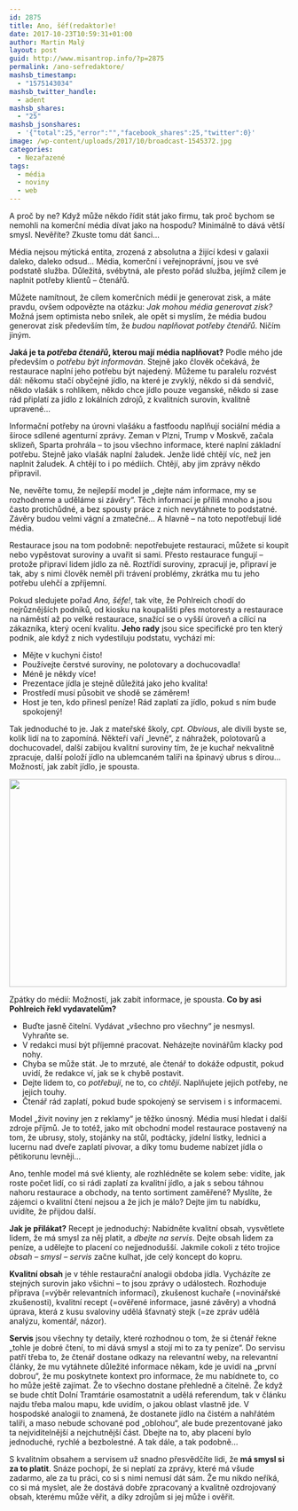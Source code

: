 ```yaml
---
id: 2875
title: Ano, šéf(redaktor)e!
date: 2017-10-23T10:59:31+01:00
author: Martin Malý
layout: post
guid: http://www.misantrop.info/?p=2875
permalink: /ano-sefredaktore/
mashsb_timestamp:
  - "1575143034"
mashsb_twitter_handle:
  - adent
mashsb_shares:
  - "25"
mashsb_jsonshares:
  - '{"total":25,"error":"","facebook_shares":25,"twitter":0}'
image: /wp-content/uploads/2017/10/broadcast-1545372.jpg
categories:
  - Nezařazené
tags:
  - média
  - noviny
  - web
---
```

A proč by ne? Když může někdo řídit stát jako firmu, tak proč bychom se nemohli na komerční média dívat jako na hospodu? Minimálně to dává větší smysl. Nevěříte? Zkuste tomu dát šanci&#8230;

<!--more-->

Média nejsou mýtická entita, zrozená z absolutna a žijící kdesi v galaxii daleko, daleko odsud&#8230; Média, komerční i veřejnoprávní, jsou ve své podstatě služba. Důležitá, svébytná, ale přesto pořád služba, jejímž cílem je naplnit potřeby klientů &#8211; čtenářů.

Můžete namítnout, že cílem komerčních médií je generovat zisk, a máte pravdu, ovšem odpovězte na otázku: _Jak mohou média generovat zisk?_ Možná jsem optimista nebo snílek, ale opět si myslím, že média budou generovat zisk především tím, že _budou naplňovat potřeby čtenářů_. Ničím jiným.

**Jaká je ta _potřeba čtenářů_, kterou mají média naplňovat?** Podle mého jde především o _potřebu být informován_. Stejně jako člověk očekává, že restaurace naplní jeho potřebu být najedený. Můžeme tu paralelu rozvést dál: někomu stačí obyčejné jídlo, na které je zvyklý, někdo si dá sendvič, někdo vlašák s rohlíkem, někdo chce jídlo pouze veganské, někdo si zase rád připlatí za jídlo z lokálních zdrojů, z kvalitních surovin, kvalitně upravené&#8230;

Informační potřeby na úrovni vlašáku a fastfoodu naplňují sociální média a široce sdílené agenturní zprávy. Zeman v Plzni, Trump v Moskvě, začala sklizeň, Sparta prohrála &#8211; to jsou všechno informace, které naplní základní potřebu. Stejně jako vlašák naplní žaludek. Jenže lidé chtějí víc, než jen naplnit žaludek. A chtějí to i po médiích. Chtějí, aby jim zprávy někdo připravil.

Ne, nevěřte tomu, že nejlepší model je &#8222;dejte nám informace, my se rozhodneme a uděláme si závěry&#8220;. Těch informací je příliš mnoho a jsou často protichůdné, a bez spousty práce z nich nevytáhnete to podstatné. Závěry budou velmi vágní a zmatečné&#8230; A hlavně &#8211; na toto nepotřebují lidé média.

Restaurace jsou na tom podobně: nepotřebujete restauraci, můžete si koupit nebo vypěstovat suroviny a uvařit si sami. Přesto restaurace fungují &#8211; protože připraví lidem jídlo za ně. Roztřídí suroviny, zpracují je, připraví je tak, aby s nimi člověk neměl při trávení problémy, zkrátka mu tu jeho potřebu ulehčí a zpříjemní.

Pokud sledujete pořad _Ano, šéfe!_, tak víte, že Pohlreich chodí do nejrůznějších podniků, od kiosku na koupališti přes motoresty a restaurace na náměstí až po velké restaurace, snažící se o vyšší úroveň a cílící na zákazníka, který ocení kvalitu. **Jeho rady** jsou sice specifické pro ten který podnik, ale když z nich vydestiluju podstatu, vychází mi:

  * Mějte v kuchyni čisto!
  * Používejte čerstvé suroviny, ne polotovary a dochucovadla!
  * Méně je někdy více!
  * Prezentace jídla je stejně důležitá jako jeho kvalita!
  * Prostředí musí působit ve shodě se záměrem!
  * Host je ten, kdo přinesl peníze! Rád zaplatí za jídlo, pokud s ním bude spokojený!

Tak jednoduché to je. Jak z mateřské školy, _cpt. Obvious_, ale divili byste se, kolik lidí na to zapomíná. Někteří vaří &#8222;levně&#8220;, z náhražek, polotovarů a dochucovadel, další zabijou kvalitní suroviny tím, že je kuchař nekvalitně zpracuje, další položí jídlo na ublemcaném talíři na špinavý ubrus s dírou&#8230; Možností, jak zabít jídlo, je spousta.

<img class="aligncenter size-medium wp-image-2877" src="http://www.misantrop.info/wp-content/uploads/2017/10/columbian-restaurant-1470715-500x375.jpg" alt="" width="500" height="375" srcset="https://www.misantrop.info/wp-content/uploads/2017/10/columbian-restaurant-1470715-500x375.jpg 500w, https://www.misantrop.info/wp-content/uploads/2017/10/columbian-restaurant-1470715-200x150.jpg 200w, https://www.misantrop.info/wp-content/uploads/2017/10/columbian-restaurant-1470715-768x576.jpg 768w, https://www.misantrop.info/wp-content/uploads/2017/10/columbian-restaurant-1470715-1024x768.jpg 1024w, https://www.misantrop.info/wp-content/uploads/2017/10/columbian-restaurant-1470715.jpg 1600w" sizes="(max-width: 500px) 100vw, 500px" /> 

Zpátky do médií: Možností, jak zabít informace, je spousta. **Co by asi Pohlreich řekl vydavatelům?**

  * Buďte jasně čitelní. Vydávat &#8222;všechno pro všechny&#8220; je nesmysl. Vyhraňte se.
  * V redakci musí být příjemné pracovat. Neházejte novinářům klacky pod nohy.
  * Chyba se může stát. Je to mrzuté, ale čtenář to dokáže odpustit, pokud uvidí, že redakce ví, jak se k chybě postavit.
  * Dejte lidem to, co _potřebují_, ne to, co _chtějí_. Naplňujete jejich potřeby, ne jejich touhy.
  * Čtenář rád zaplatí, pokud bude spokojený se servisem i s informacemi.

Model &#8222;živit noviny jen z reklamy&#8220; je těžko únosný. Média musí hledat i další zdroje příjmů. Je to totéž, jako mít obchodní model restaurace postavený na tom, že ubrusy, stoly, stojánky na stůl, podtácky, jídelní lístky, lednici a lucernu nad dveře zaplatí pivovar, a díky tomu budeme nabízet jídla o pětikorunu levněji&#8230;

Ano, tenhle model má své klienty, ale rozhlédněte se kolem sebe: vidíte, jak roste počet lidí, co si rádi zaplatí za kvalitní jídlo, a jak s sebou táhnou nahoru restaurace a obchody, na tento sortiment zaměřené? Myslíte, že zájemci o kvalitní čtení nejsou a že jich je málo? Dejte jim tu nabídku, uvidíte, že přijdou další.

**Jak je přilákat?** Recept je jednoduchý: Nabídněte kvalitní obsah, vysvětlete lidem, že má smysl za něj platit, a _dbejte na servis_. Dejte obsah lidem za peníze, a udělejte to placení co nejjednodušší. Jakmile cokoli z této trojice _obsah &#8211; smysl &#8211; servis_ začne kulhat, jde celý koncept do kopru.

**Kvalitní obsah** je v téhle restaurační analogii obdoba jídla. Vycházíte ze stejných surovin jako všichni &#8211; to jsou zprávy o událostech. Rozhoduje příprava (=výběr relevantních informací), zkušenost kuchaře (=novinářské zkušenosti), kvalitní recept (=ověřené informace, jasné závěry) a vhodná úprava, která z kusu svaloviny udělá šťavnatý stejk (=ze zpráv udělá analýzu, komentář, názor).

**Servis** jsou všechny ty detaily, které rozhodnou o tom, že si čtenář řekne &#8222;tohle je dobré čtení, to mi dává smysl a stojí mi to za ty peníze&#8220;. Do servisu patří třeba to, že čtenář dostane odkazy na relevantní weby, na relevantní články, že mu vytáhnete důležité informace někam, kde je uvidí na &#8222;první dobrou&#8220;, že mu poskytnete kontext pro informace, že mu nabídnete to, co ho může ještě zajímat. Že to všechno dostane přehledně a čitelně. Že když se bude chtít Dolní Tramtárie osamostatnit a udělá referendum, tak v článku najdu třeba malou mapu, kde uvidím, o jakou oblast vlastně jde. V hospodské analogii to znamená, že dostanete jídlo na čistém a nahřátém talíři, a maso nebude schované pod &#8222;oblohou&#8220;, ale bude prezentované jako ta nejviditelnější a nejchutnější část. Dbejte na to, aby placení bylo jednoduché, rychlé a bezbolestné. A tak dále, a tak podobně&#8230;

S kvalitním obsahem a servisem už snadno přesvědčíte lidi, že **má smysl si za to platit**. Snáze pochopí, že si neplatí za zprávy, které má všude zadarmo, ale za tu práci, co si s nimi nemusí dát sám. Že mu nikdo neříká, co si má myslet, ale že dostává dobře zpracovaný a kvalitně ozdrojovaný obsah, kterému může věřit, a díky zdrojům si jej může i ověřit.